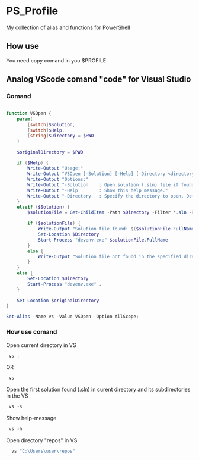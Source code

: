 # PS_Profile
My collection of alias and functions for PowerShell

## How use 

You need copy comand in you $PROFILE 



## Analog VScode comand "code" for Visual Studio

### Comand

```powershell

function VSOpen {
    param(
        [switch]$Solution,
        [switch]$Help,
        [string]$Directory = $PWD
    )

    $originalDirectory = $PWD

    if ($Help) {
        Write-Output "Usage:"
        Write-Output "VSOpen [-Solution] [-Help] [-Directory <directory_path>]"
        Write-Output "Options:"
        Write-Output "-Solution    : Open solution (.sln) file if found."
        Write-Output "-Help        : Show this help message."
        Write-Output "-Directory   : Specify the directory to open. Default is the current directory."
    }
    elseif ($Solution) {
        $solutionFile = Get-ChildItem -Path $Directory -Filter *.sln -Recurse -File | Select-Object -First 1

        if ($solutionFile) {
            Write-Output "Solution file found: $($solutionFile.FullName)"
            Set-Location $Directory
            Start-Process "devenv.exe" $solutionFile.FullName
        }
        else {
            Write-Output "Solution file not found in the specified directory and its subdirectories."
        }
    }
    else {
        Set-Location $Directory
        Start-Process "devenv.exe" .
    }

    Set-Location $originalDirectory
}

Set-Alias -Name vs -Value VSOpen -Option AllScope; 


```

### How use comand

Open current directory in VS

```powershell
 vs . 
```

OR

```powershell
 vs
```

Open the first solution found (.sln) in curent directory and its subdirectories in the VS  

```powershell
 vs -s
```

Show help-message 

```powershell
 vs -h 
```

Open directory "repos" in VS

```powershell
  vs "C:\Users\user\repos" 
```
